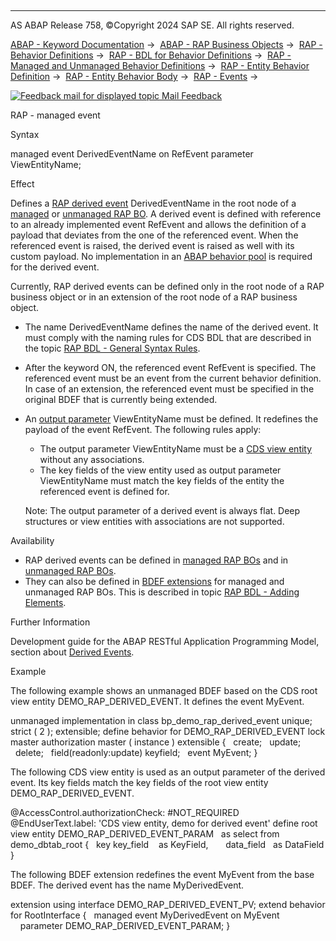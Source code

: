   

* * *

AS ABAP Release 758, ©Copyright 2024 SAP SE. All rights reserved.

[ABAP - Keyword Documentation](javascript:call_link\('abenabap.htm'\)) →  [ABAP - RAP Business Objects](javascript:call_link\('abenabap_rap.htm'\)) →  [RAP - Behavior Definitions](javascript:call_link\('abencds_bdef.htm'\)) →  [RAP - BDL for Behavior Definitions](javascript:call_link\('abenbdl.htm'\)) →  [RAP - Managed and Unmanaged Behavior Definitions](javascript:call_link\('abenbdl_rap_bo.htm'\)) →  [RAP - Entity Behavior Definition](javascript:call_link\('abenbdl_define_beh.htm'\)) →  [RAP - Entity Behavior Body](javascript:call_link\('abenbdl_body.htm'\)) →  [RAP - Events](javascript:call_link\('abenbdl_event_overview.htm'\)) → 

 [![](Mail.gif?object=Mail.gif "Feedback mail for displayed topic") Mail Feedback](mailto:f1_help@sap.com?subject=Feedback%20on%20ABAP%20Documentation&body=Document:%20RAP%20-%20managed%20event%2C%20ABENBDL_MANAGED_EVENT%2C%20758%0D%0A%0D%0AError:%0D%0A%0D%0A%0D%0A%0D%0ASuggestion%20for%20improvement:)

RAP - managed event

Syntax

managed event DerivedEventName on RefEvent parameter ViewEntityName;

Effect

Defines a [RAP derived event](javascript:call_link\('abenrap_derived_event_glosry.htm'\) "Glossary Entry") DerivedEventName in the root node of a [managed](javascript:call_link\('abenmanaged_rap_bo_glosry.htm'\) "Glossary Entry") or [unmanaged RAP BO](javascript:call_link\('abenunmanaged_rap_bo_glosry.htm'\) "Glossary Entry"). A derived event is defined with reference to an already implemented event RefEvent and allows the definition of a payload that deviates from the one of the referenced event. When the referenced event is raised, the derived event is raised as well with its custom payload. No implementation in an [ABAP behavior pool](javascript:call_link\('abenbehavior_pool_glosry.htm'\) "Glossary Entry") is required for the derived event.

Currently, RAP derived events can be defined only in the root node of a RAP business object or in an extension of the root node of a RAP business object.

-   The name DerivedEventName defines the name of the derived event. It must comply with the naming rules for CDS BDL that are described in the topic [RAP BDL - General Syntax Rules](javascript:call_link\('abenbdl_general_syntax_rules.htm'\)).
-   After the keyword ON, the referenced event RefEvent is specified. The referenced event must be an event from the current behavior definition. In case of an extension, the referenced event must be specified in the original BDEF that is currently being extended.
-   An [output parameter](javascript:call_link\('abenoutput_parameter_glosry.htm'\) "Glossary Entry") ViewEntityName must be defined. It redefines the payload of the event RefEvent. The following rules apply:
    
    -   The output parameter ViewEntityName must be a [CDS view entity](javascript:call_link\('abencds_v2_view_glosry.htm'\) "Glossary Entry") without any associations.
    -   The key fields of the view entity used as output parameter ViewEntityName must match the key fields of the entity the referenced event is defined for.
    
    Note: The output parameter of a derived event is always flat. Deep structures or view entities with associations are not supported.
    

Availability

-   RAP derived events can be defined in [managed RAP BOs](javascript:call_link\('abenmanaged_rap_bo_glosry.htm'\) "Glossary Entry") and in [unmanaged RAP BOs](javascript:call_link\('abenunmanaged_rap_bo_glosry.htm'\) "Glossary Entry").
-   They can also be defined in [BDEF extensions](javascript:call_link\('abenrap_extension_glosry.htm'\) "Glossary Entry") for managed and unmanaged RAP BOs. This is described in topic [RAP BDL - Adding Elements](javascript:call_link\('abenbdl_new_elem_ext.htm'\)).

Further Information

Development guide for the ABAP RESTful Application Programming Model, section about [Derived Events](https://help.sap.com/docs/ABAP_Cloud/f055b8bf582d4f34b91da667bc1fcce6/c081abb9243045d098197321213fde29?version=sap_cross_product_abap).

Example

The following example shows an unmanaged BDEF based on the CDS root view entity DEMO\_RAP\_DERIVED\_EVENT. It defines the event MyEvent.

unmanaged implementation in class bp\_demo\_rap\_derived\_event unique;
strict ( 2 );
extensible;
define behavior for DEMO\_RAP\_DERIVED\_EVENT
lock master
authorization master ( instance )
extensible
{
  create;
  update;
  delete;
  field(readonly:update) keyfield;
  event MyEvent;
}

The following CDS view entity is used as an output parameter of the derived event. Its key fields match the key fields of the root view entity DEMO\_RAP\_DERIVED\_EVENT.

@AccessControl.authorizationCheck: #NOT\_REQUIRED
@EndUserText.label: 'CDS view entity, demo for derived event'
define root view entity DEMO\_RAP\_DERIVED\_EVENT\_PARAM
  as select from demo\_dbtab\_root
{
  key key\_field    as KeyField,
      data\_field   as DataField
}

The following BDEF extension redefines the event MyEvent from the base BDEF. The derived event has the name MyDerivedEvent.

extension using interface DEMO\_RAP\_DERIVED\_EVENT\_PV;
extend behavior for RootInterface
{
  managed event MyDerivedEvent on MyEvent
    parameter DEMO\_RAP\_DERIVED\_EVENT\_PARAM;
}